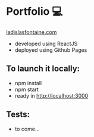 
# Portfolio 💻

[ladislasfontaine.com](https://portfolio.ladislasfontaine.com)

* developed using ReactJS
* deployed using Github Pages

## To launch it locally:
* npm install
* npm start
* ready in [http://localhost:3000](http://localhost:3000)

## Tests:
* to come...
